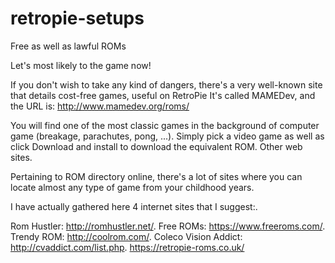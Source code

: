 # retropie-setups
Free as well as lawful ROMs

Let's most likely to the game now!

If you don't wish to take any kind of dangers, there's a very well-known site that details cost-free games, useful on RetroPie
It's called MAMEDev, and the URL is: http://www.mamedev.org/roms/

You will find one of the most classic games in the background of computer game (breakage, parachutes, pong, ...).
Simply pick a video game as well as click Download and install to download the equivalent ROM.
Other web sites.

Pertaining to ROM directory online, there's a lot of sites where you can locate almost any type of game from your childhood years.

I have actually gathered here 4 internet sites that I suggest:.

Rom Hustler: http://romhustler.net/.
Free ROMs: https://www.freeroms.com/.
Trendy ROM: http://coolrom.com/.
Coleco Vision Addict: http://cvaddict.com/list.php.
https://retropie-roms.co.uk/

